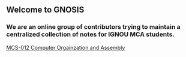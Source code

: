 ## Welcome to GNOSIS
### We are an online group of contributors trying to maintain a centralized collection of notes for IGNOU MCA students.

[MCS-012 Computer Orgainzation and Assembly](https://t1tan1um.github.io/GNOSIS/MCS012/)
